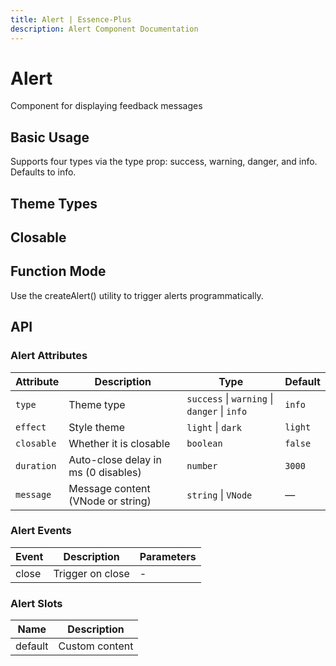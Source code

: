 ```yaml
---
title: Alert | Essence-Plus
description: Alert Component Documentation
---
```


# Alert
Component for displaying feedback messages

## Basic Usage
Supports four types via the type prop: success, warning, danger, and info. Defaults to info.
<preview path="../demo/alert/Basic.vue" title="Basic" description="支持主题切换和关闭操作"></preview>

## Theme Types
<preview path="../demo/alert/Type.vue" title="Type"></preview>

## Closable
<preview path="../demo/alert/Closable.vue" title="Closable"></preview>

## Function Mode
Use the createAlert() utility to trigger alerts programmatically.
<preview path="../demo/alert/Funtional.vue" title="Funtional"></preview>




## API

### Alert Attributes
| Attribute | Description                         | Type                                | Default |
|-----------|-------------------------------------|-------------------------------------|---------|
| `type`    | Theme type                          | `success` \| `warning` \| `danger` \| `info` | `info`  |
| `effect`  | Style theme                         | `light` \| `dark`                   | `light` |
| `closable`| Whether it is closable              | `boolean`                           | `false` |
| `duration`| Auto-close delay in ms (0 disables) | `number`                            | `3000`  |
| `message` | Message content (VNode or string)   | `string` \| `VNode`                 | —       |


### Alert Events
| Event  | Description       | Parameters |
|--------|-------------------|------------|
| close  | Trigger on close  | -          |

### Alert Slots
| Name     | Description       |
|----------|-------------------|
| default  | Custom content    |